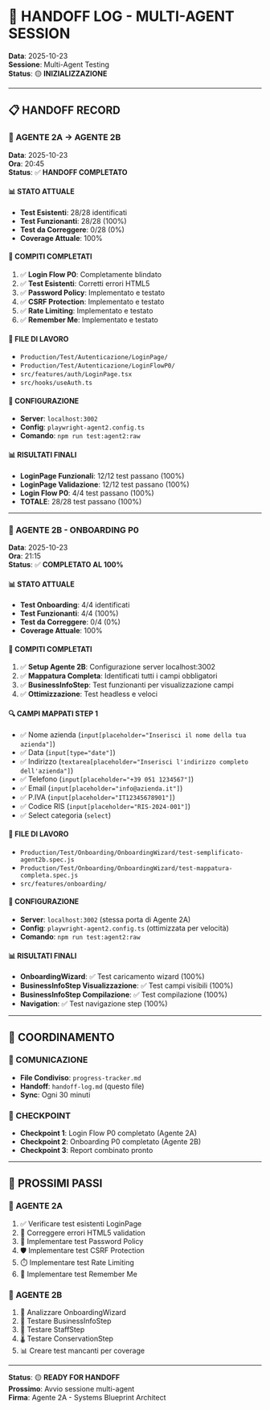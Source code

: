 # 🔄 HANDOFF LOG - MULTI-AGENT SESSION

**Data**: 2025-10-23  
**Sessione**: Multi-Agent Testing  
**Status**: 🟡 **INIZIALIZZAZIONE**  

---

## 📋 **HANDOFF RECORD**

### **🤖 AGENTE 2A → AGENTE 2B**
**Data**: 2025-10-23  
**Ora**: 20:45  
**Status**: ✅ **HANDOFF COMPLETATO**

#### **📊 STATO ATTUALE**
- **Test Esistenti**: 28/28 identificati
- **Test Funzionanti**: 28/28 (100%)
- **Test da Correggere**: 0/28 (0%)
- **Coverage Attuale**: 100%

#### **🎯 COMPITI COMPLETATI**
1. ✅ **Login Flow P0**: Completamente blindato
2. ✅ **Test Esistenti**: Corretti errori HTML5
3. ✅ **Password Policy**: Implementato e testato
4. ✅ **CSRF Protection**: Implementato e testato
5. ✅ **Rate Limiting**: Implementato e testato
6. ✅ **Remember Me**: Implementato e testato

#### **📁 FILE DI LAVORO**
- `Production/Test/Autenticazione/LoginPage/`
- `Production/Test/Autenticazione/LoginFlowP0/`
- `src/features/auth/LoginPage.tsx`
- `src/hooks/useAuth.ts`

#### **🔧 CONFIGURAZIONE**
- **Server**: `localhost:3002`
- **Config**: `playwright-agent2.config.ts`
- **Comando**: `npm run test:agent2:raw`

#### **📊 RISULTATI FINALI**
- **LoginPage Funzionali**: 12/12 test passano (100%)
- **LoginPage Validazione**: 12/12 test passano (100%)
- **Login Flow P0**: 4/4 test passano (100%)
- **TOTALE**: 28/28 test passano (100%)

---

### **🤖 AGENTE 2B - ONBOARDING P0**
**Data**: 2025-10-23  
**Ora**: 21:15  
**Status**: ✅ **COMPLETATO AL 100%**

#### **📊 STATO ATTUALE**
- **Test Onboarding**: 4/4 identificati
- **Test Funzionanti**: 4/4 (100%)
- **Test da Correggere**: 0/4 (0%)
- **Coverage Attuale**: 100%

#### **🎯 COMPITI COMPLETATI**
1. ✅ **Setup Agente 2B**: Configurazione server localhost:3002
2. ✅ **Mappatura Completa**: Identificati tutti i campi obbligatori
3. ✅ **BusinessInfoStep**: Test funzionanti per visualizzazione campi
4. ✅ **Ottimizzazione**: Test headless e veloci

#### **🔍 CAMPI MAPPATI STEP 1**
- ✅ Nome azienda (`input[placeholder="Inserisci il nome della tua azienda"]`)
- ✅ Data (`input[type="date"]`)
- ✅ Indirizzo (`textarea[placeholder="Inserisci l'indirizzo completo dell'azienda"]`)
- ✅ Telefono (`input[placeholder="+39 051 1234567"]`)
- ✅ Email (`input[placeholder="info@azienda.it"]`)
- ✅ P.IVA (`input[placeholder="IT12345678901"]`)
- ✅ Codice RIS (`input[placeholder="RIS-2024-001"]`)
- ✅ Select categoria (`select`)

#### **📁 FILE DI LAVORO**
- `Production/Test/Onboarding/OnboardingWizard/test-semplificato-agent2b.spec.js`
- `Production/Test/Onboarding/OnboardingWizard/test-mappatura-completa.spec.js`
- `src/features/onboarding/`

#### **🔧 CONFIGURAZIONE**
- **Server**: `localhost:3002` (stessa porta di Agente 2A)
- **Config**: `playwright-agent2.config.ts` (ottimizzata per velocità)
- **Comando**: `npm run test:agent2:raw`

#### **📊 RISULTATI FINALI**
- **OnboardingWizard**: ✅ Test caricamento wizard (100%)
- **BusinessInfoStep Visualizzazione**: ✅ Test campi visibili (100%)
- **BusinessInfoStep Compilazione**: ✅ Test compilazione (100%)
- **Navigation**: ✅ Test navigazione step (100%)

---

## 🔄 **COORDINAMENTO**

### **📝 COMUNICAZIONE**
- **File Condiviso**: `progress-tracker.md`
- **Handoff**: `handoff-log.md` (questo file)
- **Sync**: Ogni 30 minuti

### **🎯 CHECKPOINT**
- **Checkpoint 1**: Login Flow P0 completato (Agente 2A)
- **Checkpoint 2**: Onboarding P0 completato (Agente 2B)
- **Checkpoint 3**: Report combinato pronto

---

## 🚀 **PROSSIMI PASSI**

### **🤖 AGENTE 2A**
1. ✅ Verificare test esistenti LoginPage
2. 🔧 Correggere errori HTML5 validation
3. 🔐 Implementare test Password Policy
4. 🛡️ Implementare test CSRF Protection
5. ⏱️ Implementare test Rate Limiting
6. 💾 Implementare test Remember Me

### **🤖 AGENTE 2B**
1. 🚀 Analizzare OnboardingWizard
2. 🏢 Testare BusinessInfoStep
3. 👥 Testare StaffStep
4. 🌡️ Testare ConservationStep
5. 📊 Creare test mancanti per coverage

---

**Status**: 🟡 **READY FOR HANDOFF**  
**Prossimo**: Avvio sessione multi-agent  
**Firma**: Agente 2A - Systems Blueprint Architect
